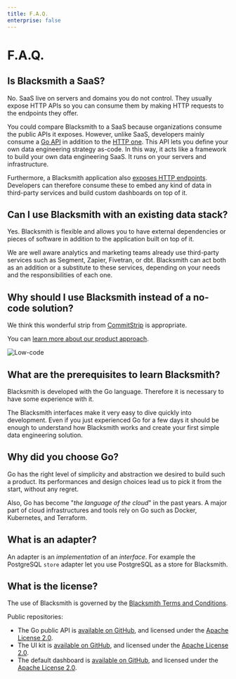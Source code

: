 ```yaml
---
title: F.A.Q.
enterprise: false
---
```


# F.A.Q.

## Is Blacksmith a SaaS?

No. SaaS live on servers and domains you do not control. They usually expose HTTP
APIs so you can consume them by making HTTP requests to the endpoints they offer.

You could compare Blacksmith to a SaaS because organizations consume the public
APIs it exposes. However, unlike SaaS, developers mainly consume a [Go
API](https://pkg.go.dev/github.com/nunchistudio/blacksmith) in addition to the [HTTP
one](/blacksmith/http). This API lets you define your own data engineering
strategy as-code. In this way, it acts like a framework to build your own data
engineering SaaS. It runs on your servers and infrastructure.

Furthermore, a Blacksmith application also [exposes HTTP endpoints](/blacksmith/http).
Developers can therefore consume these to embed any kind of data in third-party
services and build custom dashboards on top of it.

## Can I use Blacksmith with an existing data stack?

Yes. Blacksmith is flexible and allows you to have external dependencies or pieces
of software in addition to the application built on top of it.

We are well aware analytics and marketing teams already use third-party services
such as Segment, Zapier, Fivetran, or dbt. Blacksmith can act both as an addition
or a substitute to these services, depending on your needs and the responsibilities
of each one.

## Why should I use Blacksmith instead of a no-code solution?

We think this wonderful strip from [CommitStrip](https://www.commitstrip.com/)
is appropriate.

You can [learn more about our product approach](/about).

![Low-code](/images/blacksmith/commitstrip.jpg)

## What are the prerequisites to learn Blacksmith?

Blacksmith is developed with the Go language. Therefore it is necessary to have
some experience with it.

The Blacksmith interfaces make it very easy to dive quickly into development.
Even if you just experienced Go for a few days it should be enough to understand
how Blacksmith works and create your first simple data engineering solution.

## Why did you choose Go?

Go has the right level of simplicity and abstraction we desired to build such a
product. Its performances and design choices lead us to pick it from the start,
without any regret.

Also, Go has become "*the language of the cloud*" in the past years. A major part
of cloud infrastructures and tools rely on Go such as Docker, Kubernetes, and
Terraform.

## What is an adapter?

An adapter is an *implementation* of an *interface*. For example the PostgreSQL
`store` adapter let you use PostgreSQL as a store for Blacksmith.

## What is the license?

The use of Blacksmith is governed by the
[Blacksmith Terms and Conditions](http://nunchi.studio/legal/terms).

Public repositories:
- The Go public API is [available on GitHub](https://github.com/nunchistudio/blacksmith),
  and licensed under the [Apache License 2.0](https://github.com/nunchistudio/blacksmith/blob/main/LICENSE).
- The UI kit is [available on GitHub](https://github.com/nunchistudio/blacksmith-ui),
  and licensed under the [Apache License 2.0](https://github.com/nunchistudio/blacksmith-ui/blob/main/LICENSE).
- The default dashboard is [available on GitHub](https://github.com/nunchistudio/blacksmith-dashboard),
  and licensed under the [Apache License 2.0](https://github.com/nunchistudio/blacksmith-dashboard/blob/main/LICENSE).

